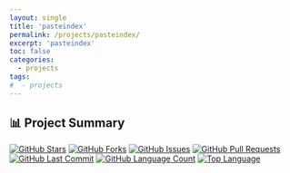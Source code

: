 ```yaml
---
layout: single
title: 'pasteindex'
permalink: /projects/pasteindex/
excerpt: 'pasteindex'
toc: false
categories:
  - projects
tags:
#  - projects
---
```


## 📊 Project Summary

[![GitHub Stars](https://img.shields.io/github/stars/nntin/pasteindex)](https://github.com/nntin/pasteindex/stargazers)
[![GitHub Forks](https://img.shields.io/github/forks/nntin/pasteindex)](https://github.com/nntin/pasteindex/network)
[![GitHub Issues](https://img.shields.io/github/issues/nntin/pasteindex)](https://github.com/nntin/pasteindex/issues)
[![GitHub Pull Requests](https://img.shields.io/github/issues-pr/nntin/pasteindex)](https://github.com/nntin/pasteindex/pulls)
[![GitHub Last Commit](https://img.shields.io/github/last-commit/nntin/pasteindex)](https://github.com/nntin/pasteindex/commits)
[![GitHub Language Count](https://img.shields.io/github/languages/count/nntin/pasteindex)](https://github.com/nntin/pasteindex)
[![Top Language](https://img.shields.io/github/languages/top/nntin/pasteindex)](https://github.com/nntin/pasteindex)

